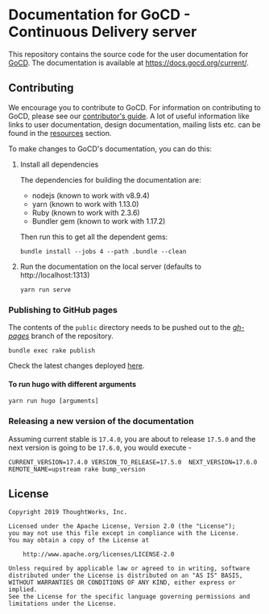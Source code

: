 # Documentation for GoCD - Continuous Delivery server
This repository contains the source code for the user documentation for [GoCD](https://www.gocd.org/). The documentation is available at https://docs.gocd.org/current/.

## Contributing

We encourage you to contribute to GoCD. For information on contributing to GoCD, please see our [contributor's guide](https://www.gocd.org/contribute). A lot of useful information like links to user documentation, design documentation, mailing lists etc. can be found in the [resources](https://www.gocd.org/community/resources.html) section.

To make changes to GoCD's documentation, you can do this:

1. Install all dependencies

    The dependencies for building the documentation are:
  
    - nodejs (known to work with v8.9.4)
    - yarn (known to work with 1.13.0)
    - Ruby (known to work with 2.3.6)
    - Bundler gem (known to work with 1.17.2)
    
    Then run this to get all the dependent gems:
  
    ```shell
    bundle install --jobs 4 --path .bundle --clean
    ```

2. Run the documentation on the local server (defaults to http://localhost:1313)

    ```shell
    yarn run serve
    ```

### Publishing to GitHub pages

The contents of the `public` directory needs to be pushed out to the *[gh-pages](https://github.com/gocd/docs.go.cd/tree/gh-pages)* branch of the repository.

```shell
bundle exec rake publish
```

Check the latest changes deployed [here](https://gocd.github.io/docs.go.cd/).

#### To run hugo with different arguments

```shell
yarn run hugo [arguments]
```

### Releasing a new version of the documentation

Assuming current stable is `17.4.0`, you are about to release `17.5.0` and the next version is going to be `17.6.0`, you would execute -

```
CURRENT_VERSION=17.4.0 VERSION_TO_RELEASE=17.5.0  NEXT_VERSION=17.6.0 REMOTE_NAME=upstream rake bump_version
```

## License

```plain
Copyright 2019 ThoughtWorks, Inc.

Licensed under the Apache License, Version 2.0 (the "License");
you may not use this file except in compliance with the License.
You may obtain a copy of the License at

    http://www.apache.org/licenses/LICENSE-2.0

Unless required by applicable law or agreed to in writing, software
distributed under the License is distributed on an "AS IS" BASIS,
WITHOUT WARRANTIES OR CONDITIONS OF ANY KIND, either express or implied.
See the License for the specific language governing permissions and
limitations under the License.
```
